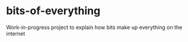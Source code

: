 # bits-of-everything
Work-in-progress project to explain how bits make up everything on the internet
